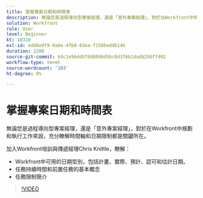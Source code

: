 ```yaml
---
title: 掌握專案日期和時間表
description: 無論您是過程導向型專案經理，還是「意外專案經理」，對於在Workfront中規劃和執行工作來說，充分瞭解時間軸和日期限制都是關鍵所在。
solution: Workfront
role: User
level: Beginner
kt: 10310
exl-id: edd8e9f9-9abe-4fb8-83ea-f150bedd614b
duration: 2200
source-git-commit: 64c1e96ddb7688006d5bc0d376b1dadb2bbff492
workflow-type: tm+mt
source-wordcount: '103'
ht-degree: 0%

---
```


# 掌握專案日期和時間表

無論您是過程導向型專案經理，還是「意外專案經理」，對於在Workfront中規劃和執行工作來說，充分瞭解時間軸和日期限制都是關鍵所在。

加入Workfront培訓與傳遞經理Chris Knittle，瞭解：

* Workfront中可用的日期型別，包括計畫、實際、預計、認可和估計日期。
* 任務持續時間和前置任務的基本概念
* 任務限制簡介

>[!VIDEO](https://video.tv.adobe.com/v/342520/?quality=12&learn=on)

